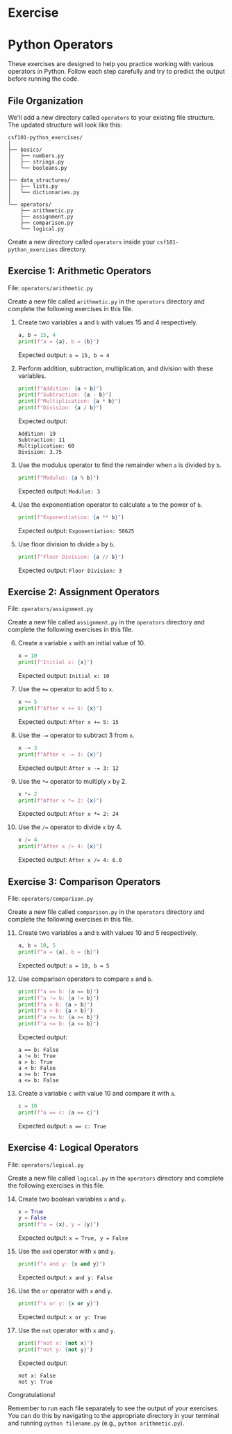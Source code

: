 # Exercise

# Python Operators

These exercises are designed to help you practice working with various operators in Python. Follow each step carefully and try to predict the output before running the code.

## File Organization

We'll add a new directory called `operators` to your existing file structure. The updated structure will look like this:

```
csf101-python_exercises/
│
├── basics/
│   ├── numbers.py
│   ├── strings.py
│   └── booleans.py
│
├── data_structures/
│   ├── lists.py
│   └── dictionaries.py
│
└── operators/
    ├── arithmetic.py
    ├── assignment.py
    ├── comparison.py
    └── logical.py

```

Create a new directory called `operators` inside your `csf101-python_exercises` directory.

## Exercise 1: Arithmetic Operators

File: `operators/arithmetic.py`

Create a new file called `arithmetic.py` in the `operators` directory and complete the following exercises in this file.

1. Create two variables `a` and `b` with values 15 and 4 respectively.

   ```python
   a, b = 15, 4
   print(f"a = {a}, b = {b}")
   ```

   Expected output: `a = 15, b = 4`

2. Perform addition, subtraction, multiplication, and division with these variables.

   ```python
   print(f"Addition: {a + b}")
   print(f"Subtraction: {a - b}")
   print(f"Multiplication: {a * b}")
   print(f"Division: {a / b}")
   ```

   Expected output:

   ```
   Addition: 19
   Subtraction: 11
   Multiplication: 60
   Division: 3.75
   ```

3. Use the modulus operator to find the remainder when `a` is divided by `b`.

   ```python
   print(f"Modulus: {a % b}")
   ```

   Expected output: `Modulus: 3`

4. Use the exponentiation operator to calculate `a` to the power of `b`.

   ```python
   print(f"Exponentiation: {a ** b}")
   ```

   Expected output: `Exponentiation: 50625`

5. Use floor division to divide `a` by `b`.
   ```python
   print(f"Floor Division: {a // b}")
   ```
   Expected output: `Floor Division: 3`

## Exercise 2: Assignment Operators

File: `operators/assignment.py`

Create a new file called `assignment.py` in the `operators` directory and complete the following exercises in this file.

6. Create a variable `x` with an initial value of 10.

   ```python
   x = 10
   print(f"Initial x: {x}")
   ```

   Expected output: `Initial x: 10`

7. Use the `+=` operator to add 5 to `x`.

   ```python
   x += 5
   print(f"After x += 5: {x}")
   ```

   Expected output: `After x += 5: 15`

8. Use the `-=` operator to subtract 3 from `x`.

   ```python
   x -= 3
   print(f"After x -= 3: {x}")
   ```

   Expected output: `After x -= 3: 12`

9. Use the `*=` operator to multiply `x` by 2.

   ```python
   x *= 2
   print(f"After x *= 2: {x}")
   ```

   Expected output: `After x *= 2: 24`

10. Use the `/=` operator to divide `x` by 4.
    ```python
    x /= 4
    print(f"After x /= 4: {x}")
    ```
    Expected output: `After x /= 4: 6.0`

## Exercise 3: Comparison Operators

File: `operators/comparison.py`

Create a new file called `comparison.py` in the `operators` directory and complete the following exercises in this file.

11. Create two variables `a` and `b` with values 10 and 5 respectively.

    ```python
    a, b = 10, 5
    print(f"a = {a}, b = {b}")
    ```

    Expected output: `a = 10, b = 5`

12. Use comparison operators to compare `a` and `b`.

    ```python
    print(f"a == b: {a == b}")
    print(f"a != b: {a != b}")
    print(f"a > b: {a > b}")
    print(f"a < b: {a < b}")
    print(f"a >= b: {a >= b}")
    print(f"a <= b: {a <= b}")
    ```

    Expected output:

    ```
    a == b: False
    a != b: True
    a > b: True
    a < b: False
    a >= b: True
    a <= b: False
    ```

13. Create a variable `c` with value 10 and compare it with `a`.
    ```python
    c = 10
    print(f"a == c: {a == c}")
    ```
    Expected output: `a == c: True`

## Exercise 4: Logical Operators

File: `operators/logical.py`

Create a new file called `logical.py` in the `operators` directory and complete the following exercises in this file.

14. Create two boolean variables `x` and `y`.

    ```python
    x = True
    y = False
    print(f"x = {x}, y = {y}")
    ```

    Expected output: `x = True, y = False`

15. Use the `and` operator with `x` and `y`.

    ```python
    print(f"x and y: {x and y}")
    ```

    Expected output: `x and y: False`

16. Use the `or` operator with `x` and `y`.

    ```python
    print(f"x or y: {x or y}")
    ```

    Expected output: `x or y: True`

17. Use the `not` operator with `x` and `y`.
    ```python
    print(f"not x: {not x}")
    print(f"not y: {not y}")
    ```
    Expected output:
    ```
    not x: False
    not y: True
    ```

<!-- ## Exercise 5: Bitwise Operators

File: `operators/bitwise.py`

Create a new file called `bitwise.py` in the `operators` directory and complete the following exercises in this file.

18. Create two variables `a` and `b` with values 5 (101 in binary) and 3 (011 in binary) respectively.

    ```python
    a, b = 5, 3
    print(f"a = {a} (binary: {bin(a)}), b = {b} (binary: {bin(b)})")
    ```

    Expected output: `a = 5 (binary: 0b101), b = 3 (binary: 0b11)`

19. Use the bitwise AND operator on `a` and `b`.

    ```python
    print(f"a & b: {a & b} (binary: {bin(a & b)})")
    ```

    Expected output: `a & b: 1 (binary: 0b1)`

20. Use the bitwise OR operator on `a` and `b`.
    ```python
    print(f"a | b: {a | b} (binary: {bin(a | b)})")
    ```
    Expected output: `a | b: 7 (binary: 0b111)` -->

Congratulations!

Remember to run each file separately to see the output of your exercises. You can do this by navigating to the appropriate directory in your terminal and running `python filename.py` (e.g., `python arithmetic.py`).
